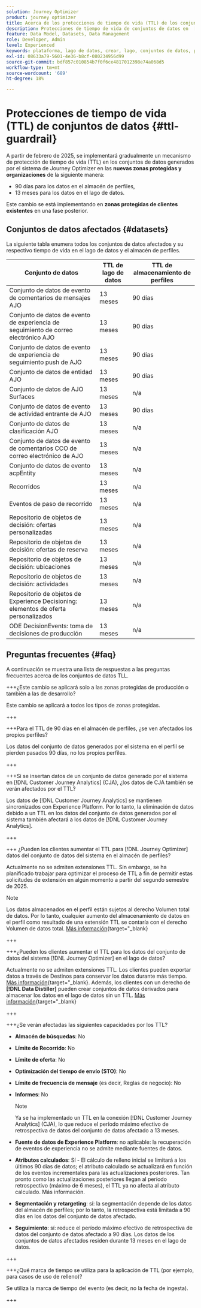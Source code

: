 ```yaml
---
solution: Journey Optimizer
product: journey optimizer
title: Acerca de los protecciones de tiempo de vida (TTL) de los conjuntos de datos
description: Protecciones de tiempo de vida de conjuntos de datos en  [!DNL Adobe Journey Optimizer]
feature: Data Model, Datasets, Data Management
role: Developer, Admin
level: Experienced
keywords: plataforma, lago de datos, crear, lago, conjuntos de datos, perfil
exl-id: 08633a79-5601-4e36-b8cf-080234956d99
source-git-commit: bdf857c010854b7f0f6ce4817012398e74a068d5
workflow-type: tm+mt
source-wordcount: '689'
ht-degree: 18%

---
```


# Protecciones de tiempo de vida (TTL) de conjuntos de datos {#ttl-guardrail}

A partir de febrero de 2025, se implementará gradualmente un mecanismo de protección de tiempo de vida (TTL) en los conjuntos de datos generados por el sistema de Journey Optimizer en las **nuevas zonas protegidas y organizaciones** de la siguiente manera:

* 90 días para los datos en el almacén de perfiles,
* 13 meses para los datos en el lago de datos.

Este cambio se está implementando en **zonas protegidas de clientes existentes** en una fase posterior.

## Conjuntos de datos afectados {#datasets}

La siguiente tabla enumera todos los conjuntos de datos afectados y su respectivo tiempo de vida en el lago de datos y el almacén de perfiles.

| Conjunto de datos | TTL de lago de datos | TTL de almacenamiento de perfiles |
|------|-----|-----|
| Conjunto de datos de evento de comentarios de mensajes AJO | 13 meses | 90 días |
| Conjunto de datos de evento de experiencia de seguimiento de correo electrónico AJO | 13 meses | 90 días |
| Conjunto de datos de evento de experiencia de seguimiento push de AJO | 13 meses | 90 días |
| Conjunto de datos de entidad AJO | 13 meses | 90 días |
| Conjunto de datos de AJO Surfaces | 13 meses | n/a |
| Conjunto de datos de evento de actividad entrante de AJO | 13 meses | 90 días |
| Conjunto de datos de clasificación AJO | 13 meses | n/a |
| Conjunto de datos de evento de comentarios CCO de correo electrónico de AJO | 13 meses | n/a |
| Conjunto de datos de evento acpEntity | 13 meses | n/a |
| Recorridos | 13 meses | n/a |
| Eventos de paso de recorrido | 13 meses | n/a |
| Repositorio de objetos de decisión: ofertas personalizadas | 13 meses | n/a |
| Repositorio de objetos de decisión: ofertas de reserva | 13 meses | n/a |
| Repositorio de objetos de decisión: ubicaciones | 13 meses | n/a |
| Repositorio de objetos de decisión: actividades | 13 meses | n/a |
| Repositorio de objetos de Experience Decisioning: elementos de oferta personalizados | 13 meses | n/a |
| ODE DecisionEvents: toma de decisiones de producción | 13 meses | n/a |

## Preguntas frecuentes {#faq}

A continuación se muestra una lista de respuestas a las preguntas frecuentes acerca de los conjuntos de datos TLL.

+++¿Este cambio se aplicará solo a las zonas protegidas de producción o también a las de desarrollo?

Este cambio se aplicará a todos los tipos de zonas protegidas.

+++

+++Para el TTL de 90 días en el almacén de perfiles, ¿se ven afectados los propios perfiles?

Los datos del conjunto de datos generados por el sistema en el perfil se pierden pasados 90 días, no los propios perfiles.

+++

+++Si se insertan datos de un conjunto de datos generado por el sistema en [!DNL Customer Journey Analytics] (CJA), ¿los datos de CJA también se verán afectados por el TTL?

Los datos de [!DNL Customer Journey Analytics] se mantienen sincronizados con Experience Platform. Por lo tanto, la eliminación de datos debido a un TTL en los datos del conjunto de datos generados por el sistema también afectará a los datos de [!DNL Customer Journey Analytics].

+++

+++ ¿Pueden los clientes aumentar el TTL para [!DNL Journey Optimizer] datos del conjunto de datos del sistema en el almacén de perfiles? 

Actualmente no se admiten extensiones TTL. Sin embargo, se ha planificado trabajar para optimizar el proceso de TTL a fin de permitir estas solicitudes de extensión en algún momento a partir del segundo semestre de 2025.

>[!NOTE]
>
>Los datos almacenados en el perfil están sujetos al derecho Volumen total de datos. Por lo tanto, cualquier aumento del almacenamiento de datos en el perfil como resultado de una extensión TTL se contaría con el derecho Volumen de datos total. [Más información](https://experienceleague.adobe.com/docs/experience-platform/landing/license/total-data-volume.html){target=&quot;_blank}

+++

+++¿Pueden los clientes aumentar el TTL para los datos del conjunto de datos del sistema [!DNL Journey Optimizer] en el lago de datos? 

Actualmente no se admiten extensiones TTL. Los clientes pueden exportar datos a través de Destinos para conservar los datos durante más tiempo. [Más información](https://experienceleague.adobe.com/docs/experience-platform/destinations/ui/activate/export-datasets.html){target=&quot;_blank}. Además, los clientes con un derecho de **[!DNL Data Distiller]** pueden crear conjuntos de datos derivados para almacenar los datos en el lago de datos sin un TTL. [Más información](https://experienceleague.adobe.com/en/docs/experience-platform/query/data-distiller/derived-datasets/overview){target=&quot;_blank}

+++

+++¿Se verán afectadas las siguientes capacidades por los TTL? 

* **Almacén de búsquedas**: No
* **Límite de Recorrido**: No
* **Límite de oferta**: No
* **Optimización del tiempo de envío (STO)**: No
* **Límite de frecuencia de mensaje** (es decir, Reglas de negocio): No
* **Informes**: No

  >[!NOTE]
  >
  >Ya se ha implementado un TTL en la conexión [!DNL Customer Journey Analytics] (CJA), lo que reduce el período máximo efectivo de retrospectiva de datos del conjunto de datos afectado a 13 meses.

* **Fuente de datos de Experience Platform**: no aplicable: la recuperación de eventos de experiencia no se admite mediante fuentes de datos.
* **Atributos calculados**: Sí - El cálculo de relleno inicial se limitará a los últimos 90 días de datos; el atributo calculado se actualizará en función de los eventos incrementales para las actualizaciones posteriores. Tan pronto como las actualizaciones posteriores llegan al período retrospectivo (máximo de 6 meses), el TTL ya no afecta al atributo calculado. Más información.
* **Segmentación y retargeting**: sí: la segmentación depende de los datos del almacén de perfiles; por lo tanto, la retrospectiva está limitada a 90 días en los datos del conjunto de datos afectado.
* **Seguimiento**: sí: reduce el período máximo efectivo de retrospectiva de datos del conjunto de datos afectado a 90 días. Los datos de los conjuntos de datos afectados residen durante 13 meses en el lago de datos.

+++

+++¿Qué marca de tiempo se utiliza para la aplicación de TTL (por ejemplo, para casos de uso de relleno)? 

Se utiliza la marca de tiempo del evento (es decir, no la fecha de ingesta).

+++
